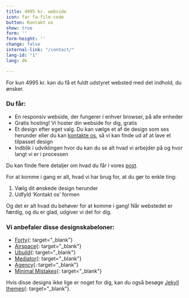 ```yaml
---
title: 4995 kr. webside
icon: far fa-file-code
button: Kontakt os
show: true
form: ''
form-height: ''
change: false
internal-link: "/contact/"
lang-id: "1"
lang: dk

---
```

For kun 4995 kr. kan du få et fuldt udstyret websted med det indhold, du ønsker.

### Du får:

* En responsiv webside, der fungerer i enhver browser, på alle enheder
* Gratis hosting! Vi hoster din webside for dig, gratis
* Et design efter eget valg. Du kan vælge et af de design som ses herunder eller du kan [kontakte os](/contact/), så vi kan finde ud af at lave et tilpasset design
* Indblik i udviklingen hvor du kan du se alt hvad vi arbejder på og hvor langt vi er i processen

Du kan finde flere detaljer om hvad du får i vores [post](/anything/forget-wordpress/).

For at komme i gang er alt, hvad vi har brug for, at du gør to enkle ting:

1. Vælg dit ønskede design herunder
2. Udfyld ‘Kontakt os’ formen

Og det er alt hvad du behøver for at komme i gang! Når webstedet er færdig, og du er glad, udgiver vi det for dig.

### Vi anbefaler disse designskabeloner:

* [Forty](https://andrewbanchich.gitlab.io/forty-jekyll-theme/){: target="_blank"}
* [Airspace](https://jekyllthemes.io/theme/airspace-jekyll){: target="_blank"}
* [Ubuild](https://forestryio.github.io/ubuild-jekyll/){: target="_blank"}
* [Mediator](https://blog.base68.com/){: target="_blank"}
* [Agency](https://y7kim.github.io/agency-jekyll-theme/){: target="_blank"}
* [Minimal Mistakes](https://mmistakes.github.io/minimal-mistakes/){: target="_blank"}

Hvis disse designs ikke lige er noget for dig, kan du også besøge [Jekyll themes](https://jekyllthemes.io/){: target="_blank"}.